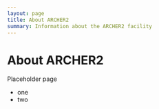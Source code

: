 ```yaml
---
layout: page
title: About ARCHER2 
summary: Information about the ARCHER2 facility
---
```


# About ARCHER2 #

Placeholder page

- one
- two
